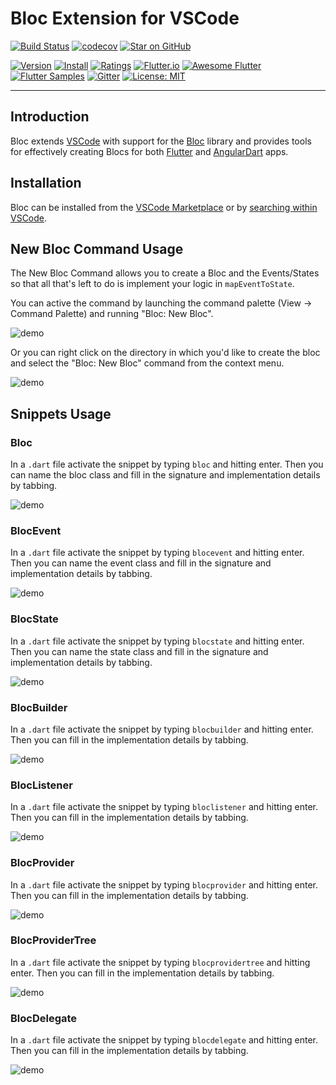 # Bloc Extension for VSCode

[![Build Status](https://travis-ci.org/felangel/bloc.svg?branch=master)](https://travis-ci.org/felangel/bloc)
[![codecov](https://codecov.io/gh/felangel/Bloc/branch/master/graph/badge.svg)](https://codecov.io/gh/felangel/bloc)
[![Star on GitHub](https://img.shields.io/github/stars/felangel/bloc.svg?style=flat&logo=github&colorB=deeppink&label=Stars)](https://github.com/felangel/bloc)

[![Version](https://vsmarketplacebadge.apphb.com/version-short/FelixAngelov.bloc.svg)](https://marketplace.visualstudio.com/items?itemName=FelixAngelov.bloc)
[![Install](https://vsmarketplacebadge.apphb.com/installs-short/FelixAngelov.bloc.svg)](https://marketplace.visualstudio.com/items?itemName=FelixAngelov.bloc)
[![Ratings](https://vsmarketplacebadge.apphb.com/rating-short/FelixAngelov.bloc.svg)](https://marketplace.visualstudio.com/items?itemName=FelixAngelov.bloc)
[![Flutter.io](https://img.shields.io/badge/Flutter-Website-deepskyblue.svg)](https://flutter.io/docs/development/data-and-backend/state-mgmt/options#bloc--rx)
[![Awesome Flutter](https://img.shields.io/badge/Awesome-Flutter-blue.svg?longCache=true)](https://github.com/Solido/awesome-flutter#standard)
[![Flutter Samples](https://img.shields.io/badge/Flutter-Samples-teal.svg?longCache=true)](http://fluttersamples.com)
[![Gitter](https://img.shields.io/badge/gitter-chat-hotpink.svg)](https://gitter.im/bloc_package/Lobby)
[![License: MIT](https://img.shields.io/badge/License-MIT-purple.svg)](https://opensource.org/licenses/MIT)

---

## Introduction

Bloc extends [VSCode](https://code.visualstudio.com/) with support for the [Bloc](https://bloclibrary.dev) library and provides tools for effectively creating Blocs for both [Flutter](https://flutter.io/) and [AngularDart](https://webdev.dartlang.org) apps.

## Installation

Bloc can be installed from the [VSCode Marketplace](https://marketplace.visualstudio.com/items?itemName=FelixAngelov.bloc) or by [searching within VSCode](https://code.visualstudio.com/docs/editor/extension-gallery#_search-for-an-extension).

## New Bloc Command Usage

The New Bloc Command allows you to create a Bloc and the Events/States so that all that's left to do is implement your logic in `mapEventToState`.

You can active the command by launching the command palette (View -> Command Palette) and running "Bloc: New Bloc".

![demo](https://raw.githubusercontent.com/felangel/bloc/master/extensions/vscode/assets/new-bloc-usage-1.gif)

Or you can right click on the directory in which you'd like to create the bloc and select the "Bloc: New Bloc" command from the context menu.

![demo](https://raw.githubusercontent.com/felangel/bloc/master/extensions/vscode/assets/new-bloc-usage-2.gif)

## Snippets Usage

### Bloc

In a `.dart` file activate the snippet by typing `bloc` and hitting enter. Then you can name the bloc class and fill in the signature and implementation details by tabbing.

![demo](https://raw.githubusercontent.com/felangel/bloc/master/extensions/vscode/assets/bloc-snippet-usage.gif)

### BlocEvent

In a `.dart` file activate the snippet by typing `blocevent` and hitting enter. Then you can name the event class and fill in the signature and implementation details by tabbing.

![demo](https://raw.githubusercontent.com/felangel/bloc/master/extensions/vscode/assets/blocevent-snippet-usage.gif)

### BlocState

In a `.dart` file activate the snippet by typing `blocstate` and hitting enter. Then you can name the state class and fill in the signature and implementation details by tabbing.

![demo](https://raw.githubusercontent.com/felangel/bloc/master/extensions/vscode/assets/blocstate-snippet-usage.gif)

### BlocBuilder

In a `.dart` file activate the snippet by typing `blocbuilder` and hitting enter. Then you can fill in the implementation details by tabbing.

![demo](https://raw.githubusercontent.com/felangel/bloc/master/extensions/vscode/assets/blocbuilder-snippet-usage.gif)

### BlocListener

In a `.dart` file activate the snippet by typing `bloclistener` and hitting enter. Then you can fill in the implementation details by tabbing.

![demo](https://raw.githubusercontent.com/felangel/bloc/master/extensions/vscode/assets/bloclistener-snippet-usage.gif)

### BlocProvider

In a `.dart` file activate the snippet by typing `blocprovider` and hitting enter. Then you can fill in the implementation details by tabbing.

![demo](https://raw.githubusercontent.com/felangel/bloc/master/extensions/vscode/assets/blocprovider-snippet-usage.gif)

### BlocProviderTree

In a `.dart` file activate the snippet by typing `blocprovidertree` and hitting enter. Then you can fill in the implementation details by tabbing.

![demo](https://raw.githubusercontent.com/felangel/bloc/master/extensions/vscode/assets/blocprovidertree-snippet-usage.gif)

### BlocDelegate

In a `.dart` file activate the snippet by typing `blocdelegate` and hitting enter. Then you can fill in the implementation details by tabbing.

![demo](https://raw.githubusercontent.com/felangel/bloc/master/extensions/vscode/assets/blocdelegate-snippet-usage.gif)
